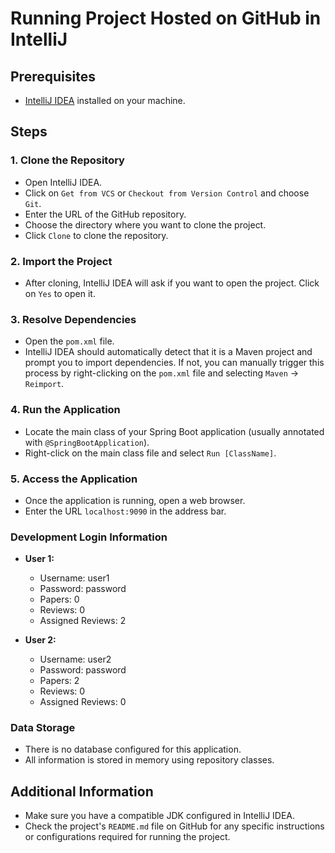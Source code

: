
# Running Project Hosted on GitHub in IntelliJ

## Prerequisites
- [IntelliJ IDEA](https://www.jetbrains.com/idea/download/) installed on your machine.

## Steps

### 1. Clone the Repository
- Open IntelliJ IDEA.
- Click on `Get from VCS` or `Checkout from Version Control` and choose `Git`.
- Enter the URL of the GitHub repository.
- Choose the directory where you want to clone the project.
- Click `Clone` to clone the repository.

### 2. Import the Project
- After cloning, IntelliJ IDEA will ask if you want to open the project. Click on `Yes` to open it.

### 3. Resolve Dependencies
- Open the `pom.xml` file.
- IntelliJ IDEA should automatically detect that it is a Maven project and prompt you to import dependencies. If not, you can manually trigger this process by right-clicking on the `pom.xml` file and selecting `Maven` -> `Reimport`.

### 4. Run the Application
- Locate the main class of your Spring Boot application (usually annotated with `@SpringBootApplication`).
- Right-click on the main class file and select `Run [ClassName]`.

### 5. Access the Application
- Once the application is running, open a web browser.
- Enter the URL `localhost:9090` in the address bar.

### Development Login Information
- **User 1:**
    - Username: user1
    - Password: password
    - Papers: 0
    - Reviews: 0
    - Assigned Reviews: 2

- **User 2:**
    - Username: user2
    - Password: password
    - Papers: 2
    - Reviews: 0
    - Assigned Reviews: 0

### Data Storage
- There is no database configured for this application.
- All information is stored in memory using repository classes.

## Additional Information
- Make sure you have a compatible JDK configured in IntelliJ IDEA.
- Check the project's `README.md` file on GitHub for any specific instructions or configurations required for running the project.

